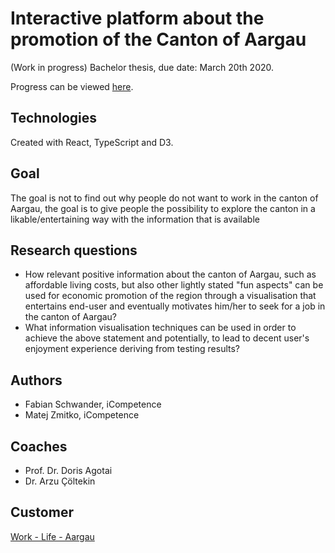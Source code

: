 # Interactive platform about the promotion of the Canton of Aargau
(Work in progress) Bachelor thesis, due date: March 20th 2020.

Progress can be viewed [here](http://www.work-life-aargau.fabianschwander.ch).

## Technologies

Created with React, TypeScript and D3. 

## Goal

The goal is not to find out why people do not want to work in the canton of Aargau, the goal is to give people the possibility to explore the canton in a likable/entertaining way with the information that is available

## Research questions

- How relevant positive information about the canton of Aargau, such as affordable living costs, but also other lightly stated "fun aspects" can be used for economic promotion of the region through a visualisation that entertains end-user and eventually motivates him/her to seek for a job in  the canton of Aargau?
- What information visualisation techniques can be used in order to achieve the above statement and potentially, to lead to decent user's enjoyment experience deriving from testing results? 

## Authors

- Fabian Schwander, iCompetence
- Matej Zmitko, iCompetence

## Coaches
- Prof. Dr. Doris Agotai
- Dr. Arzu Çöltekin

## Customer
[Work - Life - Aargau](https://www.ag.ch/de/verwaltung/dvi/wirtschaft_arbeit/aargau_services_neu/fachkraefte_1/work_life_aargau_fuer_aargauer_unternehmen/departement_detailseite_95.jsp)


